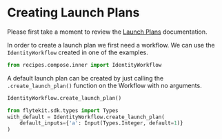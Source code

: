 # Creating Launch Plans

Please first take a moment to review the [Launch Plans](https://docs.lyft.net/eng/flytedocs/user/concepts/launchplans_schedules.html#launch-plans) documentation.

In order to create a launch plan we first need a workflow. We can use the `IdentityWorkflow` created in one of the examples.

```python
from recipes.compose.inner import IdentityWorkflow
```

A default launch plan can be created by just calling the `.create_launch_plan()` function on the Workflow with no arguments.
```python
IdentityWorkflow.create_launch_plan()
```

```python
from flytekit.sdk.types import Types
with_default = IdentityWorkflow.create_launch_plan(
    default_inputs={'a': Input(Types.Integer, default=1)}
)
```